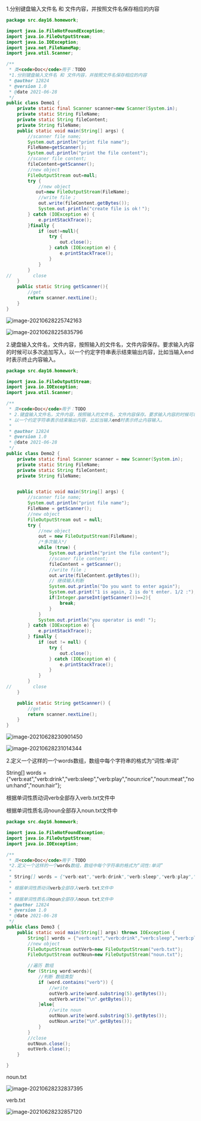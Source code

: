 1.分别键盘输入文件名 和 文件内容，并按照文件名保存相应的内容

```java
package src.day16.homework;

import java.io.FileNotFoundException;
import java.io.FileOutputStream;
import java.io.IOException;
import java.net.FileNameMap;
import java.util.Scanner;

/**
 * 类<code>Doc</code>用于：TODO
 *1.分别键盘输入文件名 和 文件内容，并按照文件名保存相应的内容
 * @author 12824
 * @version 1.0
 * @date 2021-06-28
 */
public class Demo1 {
    private static final Scanner scanner=new Scanner(System.in);
    private static String FileName;
    private static String fileContent;
    private String fileName;
    public static void main(String[] args) {
        //scanner file name;
        System.out.println("print file name");
        FileName=getScanner();
        System.out.println("print the file content");
        //scaner file content;
        fileContent=getScanner();
        //new object
        FileOutputStream out=null;
        try {
            //new object
           out=new FileOutputStream(FileName);
            //write file ;
            out.write(fileContent.getBytes());
            System.out.println("create file is ok！");
        } catch (IOException e) {
            e.printStackTrace();
        }finally {
            if (out!=null){
                try {
                    out.close();
                } catch (IOException e) {
                    e.printStackTrace();
                }
            }
        }
//        close
    }
    public static String getScanner(){
        //get
        return scanner.nextLine();
    }
}

```



![image-20210628225742163](../../../../../../../AppData/Roaming/Typora/typora-user-images/image-20210628225742163.png)

![image-20210628225835796](../../../../../../../AppData/Roaming/Typora/typora-user-images/image-20210628225835796.png)

2.键盘输入文件名，文件内容，按照输入的文件名，文件内容保存。要求输入内容的时候可以多次追加写入，以一个约定字符串表示结束输出内容，比如当输入end时表示终止内容输入。

```java
package src.day16.homework;

import java.io.FileOutputStream;
import java.io.IOException;
import java.util.Scanner;

/**
 * 类<code>Doc</code>用于：TODO
 * 2.键盘输入文件名，文件内容，按照输入的文件名，文件内容保存。要求输入内容的时候可以多次追加写入，
 * 以一个约定字符串表示结束输出内容，比如当输入end时表示终止内容输入。
 *
 * @author 12824
 * @version 1.0
 * @date 2021-06-28
 */
public class Demo2 {
    private static final Scanner scanner = new Scanner(System.in);
    private static String FileName;
    private static String fileContent;
    private String fileName;


    public static void main(String[] args) {
        //scanner file name;
        System.out.println("print file name");
        FileName = getScanner();
        //new object
        FileOutputStream out = null;
        try {
            //new object
            out = new FileOutputStream(FileName);
            /*多次输入*/
            while (true) {
                System.out.println("print the file content");
                //scaner file content;
                fileContent = getScanner();
                //write file ;
                out.write(fileContent.getBytes());
                // 继续输入判断
                System.out.println("Do you want to enter again");
                System.out.print("1 is again, 2 is do't enter. 1/2 :");
                if(Integer.parseInt(getScanner())==2){
                    break;
                }
            }
            System.out.println("you operator is end! ");
        } catch (IOException e) {
            e.printStackTrace();
        } finally {
            if (out != null) {
                try {
                    out.close();
                } catch (IOException e) {
                    e.printStackTrace();
                }
            }
        }
//        close
    }

    public static String getScanner() {
        //get
        return scanner.nextLine();
    }
}
```

![image-20210628230901450](../../../../../../../AppData/Roaming/Typora/typora-user-images/image-20210628230901450.png)

![image-20210628231014344](../../../../../../../AppData/Roaming/Typora/typora-user-images/image-20210628231014344.png)

2.定义一个这样的一个words数组，数组中每个字符串的格式为“词性:单词”

String[] words = {"verb:eat","verb:drink","verb:sleep","verb:play","noun:rice","noun:meat","noun:hand","noun:hair"};

根据单词性质动词verb全部存入verb.txt文件中

根据单词性质名词noun全部存入noun.txt文件中

```java
package src.day16.homework;

import java.io.FileNotFoundException;
import java.io.FileOutputStream;
import java.io.IOException;

/**
 * 类<code>Doc</code>用于：TODO
 *2.定义一个这样的一个words数组，数组中每个字符串的格式为“词性:单词”
 *
 * String[] words = {"verb:eat","verb:drink","verb:sleep","verb:play","noun:rice","noun:meat","noun:hand","noun:hair"};
 *
 * 根据单词性质动词verb全部存入verb.txt文件中
 *
 * 根据单词性质名词noun全部存入noun.txt文件中
 * @author 12824
 * @version 1.0
 * @date 2021-06-28
 */
public class Demo3 {
    public static void main(String[] args) throws IOException {
        String[] words = {"verb:eat","verb:drink","verb:sleep","verb:play","noun:rice","noun:meat","noun:hand","noun:hair"};
        //new object
        FileOutputStream outVerb=new FileOutputStream("verb.txt");
        FileOutputStream outNoun=new FileOutputStream("noun.txt");

        //遍历 数组
        for (String word:words){
            //判断 数组类型
            if (word.contains("verb")) {
                //write
                outVerb.write(word.substring(5).getBytes());
                outVerb.write("\n".getBytes());
            }else{
                //write noun
                outNoun.write(word.substring(5).getBytes());
                outNoun.write("\n".getBytes());
            }
        }
        //close
        outNoun.close();
        outVerb.close();
    }

}
```

noun.txt

![image-20210628232837395](../../../../../../../AppData/Roaming/Typora/typora-user-images/image-20210628232837395.png)

verb.txt

![image-20210628232857120](../../../../../../../AppData/Roaming/Typora/typora-user-images/image-20210628232857120.png)

